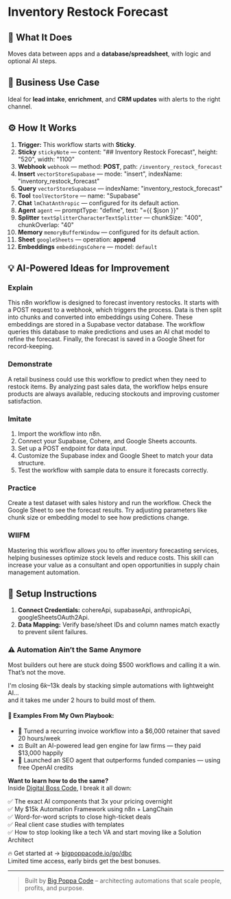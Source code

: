 # Inventory Restock Forecast
  ## 🚀 What It Does
  Moves data between apps and a **database/spreadsheet**, with logic and optional AI steps.
  
  ## 💼 Business Use Case
  Ideal for **lead intake**, **enrichment**, and **CRM updates** with alerts to the right channel.
  
  ## ⚙️ How It Works
  1. **Trigger:** This workflow starts with **Sticky**.
  2. **Sticky** `stickyNote` — content: "## Inventory Restock Forecast", height: "520", width: "1100"
3. **Webhook** `webhook` — method: **POST**, path: `/inventory_restock_forecast`
4. **Insert** `vectorStoreSupabase` — mode: "insert", indexName: "inventory_restock_forecast"
5. **Query** `vectorStoreSupabase` — indexName: "inventory_restock_forecast"
6. **Tool** `toolVectorStore` — name: "Supabase"
7. **Chat** `lmChatAnthropic` — configured for its default action.
8. **Agent** `agent` — promptType: "define", text: "={{ $json }}"
9. **Splitter** `textSplitterCharacterTextSplitter` — chunkSize: "400", chunkOverlap: "40"
10. **Memory** `memoryBufferWindow` — configured for its default action.
11. **Sheet** `googleSheets` — operation: **append**
12. **Embeddings** `embeddingsCohere` — model: `default`
  
  ## 💡 AI-Powered Ideas for Improvement
  ### Explain
This n8n workflow is designed to forecast inventory restocks. It starts with a POST request to a webhook, which triggers the process. Data is then split into chunks and converted into embeddings using Cohere. These embeddings are stored in a Supabase vector database. The workflow queries this database to make predictions and uses an AI chat model to refine the forecast. Finally, the forecast is saved in a Google Sheet for record-keeping.

### Demonstrate
A retail business could use this workflow to predict when they need to restock items. By analyzing past sales data, the workflow helps ensure products are always available, reducing stockouts and improving customer satisfaction.

### Imitate
1. Import the workflow into n8n.
2. Connect your Supabase, Cohere, and Google Sheets accounts.
3. Set up a POST endpoint for data input.
4. Customize the Supabase index and Google Sheet to match your data structure.
5. Test the workflow with sample data to ensure it forecasts correctly.

### Practice
Create a test dataset with sales history and run the workflow. Check the Google Sheet to see the forecast results. Try adjusting parameters like chunk size or embedding model to see how predictions change.

### WIIFM
Mastering this workflow allows you to offer inventory forecasting services, helping businesses optimize stock levels and reduce costs. This skill can increase your value as a consultant and open opportunities in supply chain management automation.
  
  ## 🔧 Setup Instructions
  1. **Connect Credentials:** cohereApi, supabaseApi, anthropicApi, googleSheetsOAuth2Api.
2. **Data Mapping:** Verify base/sheet IDs and column names match exactly to prevent silent failures.
  
### ⚠️ Automation Ain’t the Same Anymore

Most builders out here are stuck doing $500 workflows and calling it a win.  
That’s not the move.  

I'm closing $6k–$13k deals by stacking simple automations with lightweight AI...  
and it takes me under 2 hours to build most of them.

#### 🧠 Examples From My Own Playbook:
- 🔁 Turned a recurring invoice workflow into a $6,000 retainer that saved 20 hours/week  
- ⚖️ Built an AI-powered lead gen engine for law firms — they paid $13,000 happily  
- 🚀 Launched an SEO agent that outperforms funded companies — using free OpenAI credits  

**Want to learn how to do the same?**  
Inside [Digital Boss Code](https://bigpoppacode.io/go/dbc), I break it all down:

✅ The exact AI components that 3x your pricing overnight  
✅ My $15k Automation Framework using n8n + LangChain  
✅ Word-for-word scripts to close high-ticket deals  
✅ Real client case studies with templates  
✅ How to stop looking like a tech VA and start moving like a Solution Architect  

🔥 Get started at → [bigpoppacode.io/go/dbc](https://bigpoppacode.io/go/dbc)  
Limited time access, early birds get the best bonuses.

---
> Built by [Big Poppa Code](https://bigpoppacode.io) – architecting automations that scale people, profits, and purpose.
  